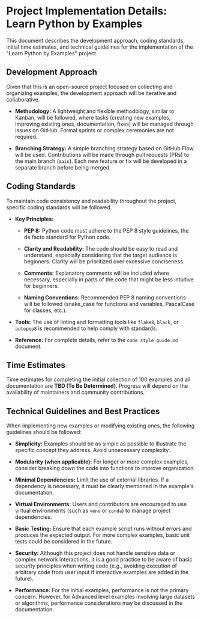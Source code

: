 # Project Implementation Details: Learn Python by Examples

This document describes the development approach, coding standards, initial time estimates, and technical guidelines for the implementation of the "Learn Python by Examples" project.

## Development Approach

Given that this is an open-source project focused on collecting and organizing examples, the development approach will be iterative and collaborative.

- **Methodology:** A lightweight and flexible methodology, similar to Kanban, will be followed, where tasks (creating new examples, improving existing ones, documentation, fixes) will be managed through issues on GitHub. Formal sprints or complex ceremonies are not required.

- **Branching Strategy:** A simple branching strategy based on GitHub Flow will be used. Contributions will be made through pull requests (PRs) to the main branch (`main`). Each new feature or fix will be developed in a separate branch before being merged.

## Coding Standards

To maintain code consistency and readability throughout the project, specific coding standards will be followed.

- **Key Principles:**

  - **PEP 8:** Python code must adhere to the PEP 8 style guidelines, the de facto standard for Python code.

  - **Clarity and Readability:** The code should be easy to read and understand, especially considering that the target audience is beginners. Clarity will be prioritized over excessive conciseness.

  - **Comments:** Explanatory comments will be included where necessary, especially in parts of the code that might be less intuitive for beginners.

  - **Naming Conventions:** Recommended PEP 8 naming conventions will be followed (snake_case for functions and variables, PascalCase for classes, etc.).

- **Tools:** The use of linting and formatting tools like `flake8`, `black`, or `autopep8` is recommended to help comply with standards.

- **Reference:** For complete details, refer to the `code_style_guide.md` document.

## Time Estimates

Time estimates for completing the initial collection of 100 examples and all documentation are **TBD (To Be Determined)**. Progress will depend on the availability of maintainers and community contributions.

## Technical Guidelines and Best Practices

When implementing new examples or modifying existing ones, the following guidelines should be followed:

- **Simplicity:** Examples should be as simple as possible to illustrate the specific concept they address. Avoid unnecessary complexity.

- **Modularity (when applicable):** For longer or more complex examples, consider breaking down the code into functions to improve organization.

- **Minimal Dependencies:** Limit the use of external libraries. If a dependency is necessary, it must be clearly mentioned in the example's documentation.

- **Virtual Environments:** Users and contributors are encouraged to use virtual environments (such as `venv` or `conda`) to manage project dependencies.

- **Basic Testing:** Ensure that each example script runs without errors and produces the expected output. For more complex examples, basic unit tests could be considered in the future.

- **Security:** Although this project does not handle sensitive data or complex network interactions, it is a good practice to be aware of basic security principles when writing code (e.g., avoiding execution of arbitrary code from user input if interactive examples are added in the future).

- **Performance:** For the initial examples, performance is not the primary concern. However, for Advanced level examples involving large datasets or algorithms, performance considerations may be discussed in the documentation.
